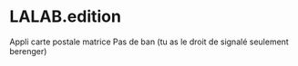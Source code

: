 # LALAB.edition
Appli carte postale matrice 
Pas de ban (tu as le droit de signalé seulement berenger)
